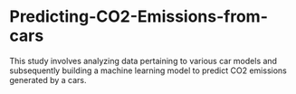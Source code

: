 # Predicting-CO2-Emissions-from-cars
This study involves analyzing data pertaining to various car models and subsequently building a machine learning model to predict CO2 emissions generated by a cars.
